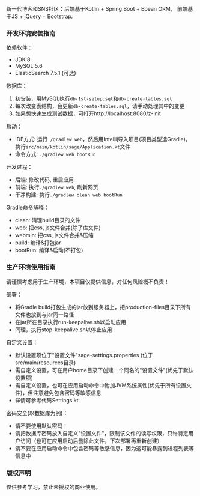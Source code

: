 新一代博客和SNS社区：后端基于Kotlin + Spring Boot + Ebean ORM， 前端基于JS + jQuery + Bootstrap。

### 开发环境安装指南

依赖软件：

- JDK 8
- MySQL 5.6
- ElasticSearch 7.5.1 (可选)

数据库：

1. 初安装，用MySQL执行`db-1st-setup.sql`和`db-create-tables.sql`
2. 每次改变表结构，会更新`db-create-tables.sql`，请手动处理其中的变更
3. 如果想快速生成测试数据，可打开http://localhost:8080/z-init

启动：

- IDE方式: 运行`./gradlew web`，然后用Intellij导入项目(项目类型选Gradle)，执行`src/main/kotlin/sage/Application.kt`文件
- 命令方式: `./gradlew web bootRun`

开发过程：

- 后端: 修改代码, 重启应用
- 前端: 执行`./gradlew web`, 刷新网页
- 干净构建: 执行`./gradlew clean web bootRun`

Gradle命令解释：

- clean: 清理build目录的文件
- web: 把css, js文件合并(除了库文件)
- webmin: 把css, js文件合并&压缩
- build: 编译&打包jar
- bootRun: 编译&启动(不打包)

### 生产环境使用指南

请谨慎考虑用于生产环境，本项目仅提供信息，对任何风险概不负责！

部署：

- 将Gradle build打包生成的jar放到服务器上，把production-files目录下所有文件也放到与jar同一路径
- 在jar所在目录执行run-keepalive.sh以启动应用
- 同理，执行stop-keepalive.sh以停止应用

自定义设置：

- 默认设置项位于"设置文件"sage-settings.properties (位于src/main/resources目录)
- 需自定义设置，可在用户home目录下创建一个同名的"设置文件"(优先于默认设置项)
- 需自定义设置，也可在应用启动命令中附加JVM系统属性(优先于所有设置文件)，但注意避免包含密码等敏感信息
- 详情可参考代码Settings.kt

密码安全(以数据库为例)：

- 请不要使用默认密码！
- 请把数据库密码放入自定义"设置文件"，限制该文件的读写权限，只许特定用户访问（也可在应用启动后删除此文件，下次部署再重新创建）
- 请不要在应用启动命令中包含密码等敏感信息，因为这可能暴露到进程列表等信息中

### 版权声明

仅供参考学习，禁止未授权的商业使用。